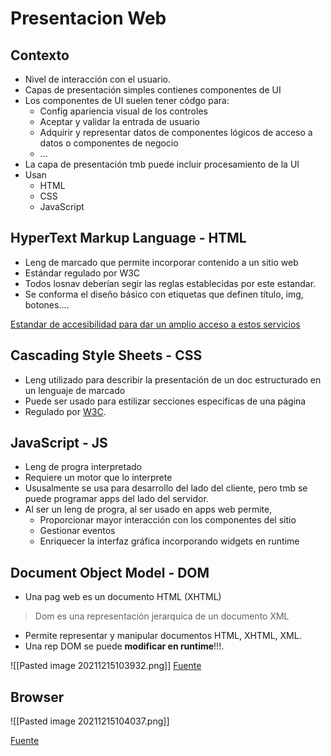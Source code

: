 # Presentacion Web

## Contexto

- Nivel de interacción con el usuario.
- Capas de presentación simples contienes componentes de UI
- Los componentes de UI suelen tener códgo para:
	- Config apariencia visual de los controles
	- Aceptar y validar la entrada de usuario
	- Adquirir y representar datos de componentes lógicos de acceso a datos o componentes de negocio
	- ...
- La capa de presentación tmb puede incluir procesamiento de la UI
- Usan
	- HTML
	- CSS
	- JavaScript

## HyperText Markup Language - HTML

- Leng de marcado que permite incorporar contenido a un sitio web
- Estándar regulado por W3C
- Todos losnav deberían segir las reglas establecidas por este estandar.
- Se conforma el diseño básico con etiquetas que definen título, img, botones....

[Estandar de accesibilidad para dar un amplio acceso a estos servicios](https://www.w3.org/WAI/fundamentals/accessibility-intro/)

## Cascading Style Sheets - CSS

- Leng utilizado para describir la presentación de un doc estructurado en un lenguaje de marcado
- Puede ser usado para estilizar secciones especificas de una página
- Regulado por [W3C](https://www.w3.org/Style/CSS/).

## JavaScript - JS

- Leng de progra interpretado
- Requiere un motor que lo interprete
- Ususalmente se usa para desarrollo del lado del cliente, pero tmb se puede programar apps del lado del servidor.
- Al ser un leng de progra, al ser usado en apps web permite,
	- Proporcionar mayor interacción con los componentes del sitio
	- Gestionar eventos
	- Enriquecer la interfaz gráfica incorporando widgets en runtime

## Document Object Model - DOM

- Una pag web es un documento HTML (XHTML)
> Dom es una representación jerarquica de un documento XML
- Permite representar y manipular documentos HTML, XHTML, XML.
- Una rep DOM se puede **modificar en runtime**!!!.

![[Pasted image 20211215103932.png]]
[Fuente](http://www.openbookproject.net/tutorials/getdown/css/lesson4.html)

## Browser

![[Pasted image 20211215104037.png]]

[Fuente](https://medium.com/@pdster/how-web-browsers-work-6385b9374375)